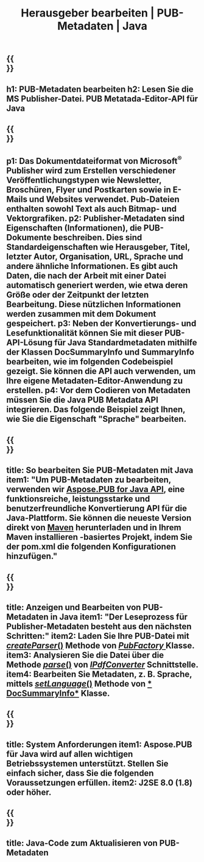 ﻿---
translation: true
template: /_templates/metadata-java.md
title: Herausgeber bearbeiten | PUB-Metadaten | Java
description: Lies Publisher-Metadaten mit der PUB Java API-Lösung. Die lokale Java-API ermöglicht Ihnen den Zugriff auf die SummaryInfo- und DocSummaryInfo-Eigenschaften.
url: /java/metadata/pub/
metakeywords: Pub-Metadaten Java bearbeiten, Pub-Datei-Metadaten Java, Herausgeber-Metadaten-Editor Java, Pub-Datei-Metadaten Java lesen, Pub-Metadaten Java lesen
family: pub
platformtag: java
feature: metadata
aliases: /java/metadaten/
---

{{<section banner>}}
---
h1: PUB-Metadaten bearbeiten
h2: Lesen Sie die MS Publisher-Datei. PUB Metatada-Editor-API für Java
---

{{<section overview>}}
---
p1: Das Dokumentdateiformat von Microsoft<sup>®</sup> Publisher wird zum Erstellen verschiedener Veröffentlichungstypen wie Newsletter, Broschüren, Flyer und Postkarten sowie in E-Mails und Websites verwendet. Pub-Dateien enthalten sowohl Text als auch Bitmap- und Vektorgrafiken.
p2: Publisher-Metadaten sind Eigenschaften (Informationen), die PUB-Dokumente beschreiben. Dies sind Standardeigenschaften wie Herausgeber, Titel, letzter Autor, Organisation, URL, Sprache und andere ähnliche Informationen. Es gibt auch Daten, die nach der Arbeit mit einer Datei automatisch generiert werden, wie etwa deren Größe oder der Zeitpunkt der letzten Bearbeitung. Diese nützlichen Informationen werden zusammen mit dem Dokument gespeichert.
p3: Neben der Konvertierungs- und Lesefunktionalität können Sie mit dieser PUB-API-Lösung für Java Standardmetadaten mithilfe der Klassen DocSummaryInfo und SummaryInfo bearbeiten, wie im folgenden Codebeispiel gezeigt. Sie können die API auch verwenden, um Ihre eigene Metadaten-Editor-Anwendung zu erstellen.
p4: Vor dem Codieren von Metadaten müssen Sie die Java PUB Metadata API integrieren. Das folgende Beispiel zeigt Ihnen, wie Sie die Eigenschaft "Sprache" bearbeiten.
---

{{<section widget>}}
---
title: So bearbeiten Sie PUB-Metadaten mit Java
item1: "Um PUB-Metadaten zu bearbeiten, verwenden wir [Aspose.PUB for Java API](https://products.aspose.com/pub/java), eine funktionsreiche, leistungsstarke und benutzerfreundliche Konvertierung API für die Java-Plattform. Sie können die neueste Version direkt von [Maven](https://repository.aspose.com/webapp/#/artifacts/browse/tree/General/repo/com/aspose/aspose-pub) herunterladen und in Ihrem Maven installieren -basiertes Projekt, indem Sie der pom.xml die folgenden Konfigurationen hinzufügen."
---

{{<section feature1>}}
---
title: Anzeigen und Bearbeiten von PUB-Metadaten in Java
item1: "Der Leseprozess für Publisher-Metadaten besteht aus den nächsten Schritten:"
item2: Laden Sie Ihre PUB-Datei mit [*createParser*()](https://apireference.aspose.com/pub/java/com.aspose.pub/PubFactory#createParser-java.lang.String-) Methode von [*PubFactory* ](https://apireference.aspose.com/pub/java/com.aspose.pub/PubFactory) Klasse.
item3: Analysieren Sie die Datei über die Methode [*parse*()](https://apireference.aspose.com/pub/java/com.aspose.pub/IPubParser#parse--) von [*IPdfConverter*](https://apireference.aspose.com/pub/java/com.aspose.pub/IPubParser) Schnittstelle.
item4: Bearbeiten Sie Metadaten, z. B. Sprache, mittels [*setLanguage*()](https://apireference.aspose.com/pub/java/com.aspose.pub/DocSummaryInfo#setLanguage-java.lang.String-) Methode von [* DocSummaryInfo*](https://apireference.aspose.com/pub/java/com.aspose.pub/DocSummaryInfo) Klasse.
---

{{<section feature2>}}
---
title: System Anforderungen
item1: Aspose.PUB für Java wird auf allen wichtigen Betriebssystemen unterstützt. Stellen Sie einfach sicher, dass Sie die folgenden Voraussetzungen erfüllen.
item2: J2SE 8.0 (1.8) oder höher.
---

{{<section codeexample>}}
---
title: Java-Code zum Aktualisieren von PUB-Metadaten
---